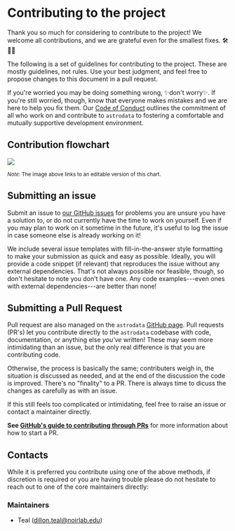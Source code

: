 
Contributing to the project
===========================

Thank you so much for considering to contribute to the project! We welcome all
contributions, and we are grateful even for the smallest fixes. 🛠️🔎👷

The following is a set of guidelines for contributing to the project. These are
mostly guidelines, not rules. Use your best judgment, and feel free to propose
changes to this document in a pull request.

If you're worried you may be doing something wrong, ✨don't worry✨. If you're still
worried, though, know that everyone makes mistakes and we are here to help you
fix them. Our [Code of Conduct](/CODE_OF_CONDUCT.md) outlines the commitment of
all who work on and contribute to `astrodata` to fostering a comfortable and
mutually supportive development environment.


## Contribution flowchart

[![](https://mermaid.ink/img/pako:eNpNktFu2jAUhl_lYKkqk5oX4KLTCoVxEVptk9BGenFIDolFYqfHDh2ivPsc22HJhRWf_P79ny_nInJdkJiJQ60_8grZwq9FpsA933ZrqPBEgNCy3tfUTN4gSR4_VxqsBjSWdYEW703mDqyk_d7t4RVL-oSnyxwVrMHo-kT9V1tJM7h8vQb_J2cGv8lMelN4HhVTPO8plNNReaNDbRNqYb27g9euroHpvSNjYVpIptxCrpVlue-s1OpLkD7vDjg7YGLeO2RKTNWvyrVvYKn5CD-o1UZazee3eMBft5ymeCRwcFRJJnot_afVdM6E1iMahYialde8DGlveUN7YZteFhoiZyubAMvx5bPzdPh8_oFYGomNgaWBzADmdsnamI7CbhP7ziXnNSX0N6-xwd4YYnwvjk1vQurpXDOTabUq4EPaqg-2oBPVuiUeKLx47Xa67fFZKslWxOB8_2efROnWS__s_M-KLEEq1yuPsYsH0RA3KAs3k5f-aCacqQMjZu61QD5mIlNXp8PO6p9nlYuZ5Y4eBOuurIRrtDZu17VuNmkhsWRsblUq-ovSMPJ-8q__ADtN7-4?type=png)](https://mermaid.live/edit#pako:eNpNktFu2jAUhl_lYKkqk5oX4KLTCoVxEVptk9BGenFIDolFYqfHDh2ivPsc22HJhRWf_P79ny_nInJdkJiJQ60_8grZwq9FpsA933ZrqPBEgNCy3tfUTN4gSR4_VxqsBjSWdYEW703mDqyk_d7t4RVL-oSnyxwVrMHo-kT9V1tJM7h8vQb_J2cGv8lMelN4HhVTPO8plNNReaNDbRNqYb27g9euroHpvSNjYVpIptxCrpVlue-s1OpLkD7vDjg7YGLeO2RKTNWvyrVvYKn5CD-o1UZazee3eMBft5ymeCRwcFRJJnot_afVdM6E1iMahYialde8DGlveUN7YZteFhoiZyubAMvx5bPzdPh8_oFYGomNgaWBzADmdsnamI7CbhP7ziXnNSX0N6-xwd4YYnwvjk1vQurpXDOTabUq4EPaqg-2oBPVuiUeKLx47Xa67fFZKslWxOB8_2efROnWS__s_M-KLEEq1yuPsYsH0RA3KAs3k5f-aCacqQMjZu61QD5mIlNXp8PO6p9nlYuZ5Y4eBOuurIRrtDZu17VuNmkhsWRsblUq-ovSMPJ-8q__ADtN7-4)

<sub>_Note_: The image above links to an editable version of this chart.</sub>

## Submitting an issue

Submit an issue to [our GitHub
issues](https://github.com/GeminiDRSoftware/astrodata/issues) for problems you
are unsure you have a solution to, or do not currently have the time to work on
yourself. Even if you may plan to work on it sometime in the future, it's
useful to log the issue in case someone else is already working on it!

We include several issue templates with fill-in-the-answer style formatting to
make your submission as quick and easy as possible. Ideally, you will provide a
code snippet (if relevant) that reproduces the issue without any external
dependencies. That's not always possible nor feasible, though, so don't
hesitate to note you don't have one. Any code examples---even ones with
external dependencies---are better than none!

## Submitting a Pull Request

Pull request are also managed on the `astrodata` [GitHub
page](https://github.com/GeminiDRSoftware/astrodata/issues). Pull requests
(PR's) let you contribute directly to the `astrodata` codebase with code,
documentation, or anything else _you've_ written! These may seem more
intimidating than an issue, but the only real difference is that you are
contributing code.

Otherwise, the process is basically the same; contributers weigh in, the
situation is discussed as needed, and at the end of the discussion the code
is improved. There's no "finality" to a PR. There is always time to dicuss
the changes as carefully as with an issue.

If this still feels too complicated or intimidating, feel free to raise an
issue or contact a maintainer directly.

**See [GitHub's guide to contributing through PRs](https://docs.github.com/en/pull-requests/collaborating-with-pull-requests/proposing-changes-to-your-work-with-pull-requests/creating-a-pull-request)** for more information about how to start a PR.

## Contacts

While it is preferred you contribute using one of the above methods, if
discretion is required or you are having trouble please do not hesitate to
reach out to one of the core maintainers directly:

### Maintainers

+ Teal (dillon.teal@noirlab.edu)
